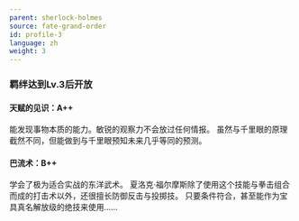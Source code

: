 ```yaml
---
parent: sherlock-holmes
source: fate-grand-order
id: profile-3
language: zh
weight: 3
---
```


### 羁绊达到Lv.3后开放

#### 天赋的见识：A++

能发现事物本质的能力。敏锐的观察力不会放过任何情报。
虽然与千里眼的原理截然不同，但能做到与千里眼预知未来几乎等同的预测。

#### 巴流术：B++

学会了极为适合实战的东洋武术。
夏洛克·福尔摩斯除了使用这个技能与拳击组合而成的打击术以外，还很擅长防御反击与投掷技。
只要条件符合，甚至能作为宝具真名解放级的绝技来使用……
